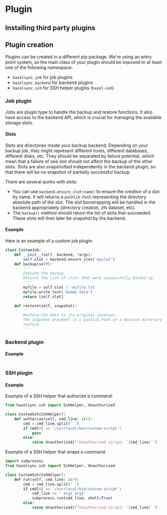 # Plugin

## Installing third party plugins

## Plugin creation

Plugins can be created in a different pip package.
We're using an entry point system, so the main class of your
plugin should be exposed to at least one of the following namespace:
* `hazelsync.job` for job plugins
* `hazelsync.backend` for backend plugins
* `hazelsync.ssh` for SSH helper plugins (`hazel-ssh`)

### Job plugin

Jobs are plugin type to handle the backup and restore functions.
It also have access to the backend API, which is crucial for managing
the available storage slots.

#### Slots

Slots are directories inside your backup backend. Depending on your backup
job, they might represent different hosts, different databases, different
disks, etc. They should be separated by failure potential, which mean that
a failure of one slot should not affect the backup of the other slots.
Slots are also snapshotted independently in the backend plugin, so that there
will be no snapshot of partially successful backup.

There are several quirks with slots:
* You can use `backend.ensure_slot(name)` to ensure the creation of a slot by name. It will returns a
  `pathlib.Path` representing the directory absolute path of the slot. The slot boostrapping will be
  handled in the backend appropriately (directory creation, zfs dataset, etc).
* The `backup()` method should return the list of slots that succeeded. These slots will then
  later be snapshot by the backend.

#### Example

Here is an example of a custom job plugin:
```python
class CustomJob:
    def __init__(self, backend, *args):
        self.slot = backend.ensure_slot('myslot')
    def backup(self):
        '''
        Execute the backup.
        Returns the list of slots that were successfully backed up.
        '''
        myfile = self.slot / 'myfile.txt'
        myfile.write_text('dummy data')
        return [self.slot]

    def restore(self, snapshot):
        '''
        Restore the data to its original location.
        The snapshot argument is a pathlib.Path of a mounted directory containing the snapshot to
        restore.
        '''
```

### Backend plugin

#### Example

```python
```


### SSH plugin

#### Example

Example of a SSH helper that authorize a command:
```python
from hazelsync.ssh import SshHelper, Unauthorized

class CustomSsh(SshHelper):
    def authorize(self, cmd_line: str):
        cmd = cmd_line.split(' ')
        if cmd[0] == '/usr/local/bin/custom-script':
            pass
        else:
            raise Unauthorized(f"Unauthorized script: `{cmd_line}`")
```

Example of a SSH helper that wraps a command:
```python
import subprocess
from hazelsync.ssh import SshHelper, Unauthorized

class CustomSsh(SshHelper):
    def run(self, cmd_line: str):
        cmd = cmd_line.split(' ')
        if cmd[0] == '/usr/local/bin/custom-script':
            cmd_line += ' arg1 arg2'
            subprocess.run(cmd_line, shell=True)
        else:
            raise Unauthorized(f"Unauthorized script: `{cmd_line}`")
```
